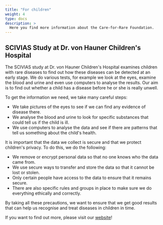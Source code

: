 ```yaml
---
title: "For children"
weight: 4
type: docs
description: >
  Here you find more information about the Care-for-Rare Foundation.
---
```


## SCIVIAS Study at Dr. von Hauner Children's Hospital

The SCIVIAS study at Dr. von Hauner Children's Hospital examines children with rare diseases to find out how these diseases can be detected at an early stage.
We do various tests, for example we look at the eyes, examine the blood and urine and even use computers to analyse the results.
Our aim is to find out whether a child has a disease before he or she is really unwell. 

To get the information we need, we take many careful steps:
- We take pictures of the eyes to see if we can find any evidence of disease there.
- We analyse the blood and urine to look for specific substances that could tell us if the child is ill.
- We use computers to analyse the data and see if there are patterns that tell us something about the child's health.

It is important that the data we collect is secure and that we protect children's privacy. To do this, we do the following:
- We remove or encrypt personal data so that no one knows who the data came from.
- We use secure ways to transfer and store the data so that it cannot be lost or stolen.
- Only certain people have access to the data to ensure that it remains secure.
- There are also specific rules and groups in place to make sure we do everything ethically and correctly.

By taking all these precautions, we want to ensure that we get good results that can help us recognise and treat diseases in children in time.

If you want to find out more, please visit our [website](https://www.ccrc-hauner.de/klinische-forschung/scivias-studie/7cb6284c0a6f552d)!